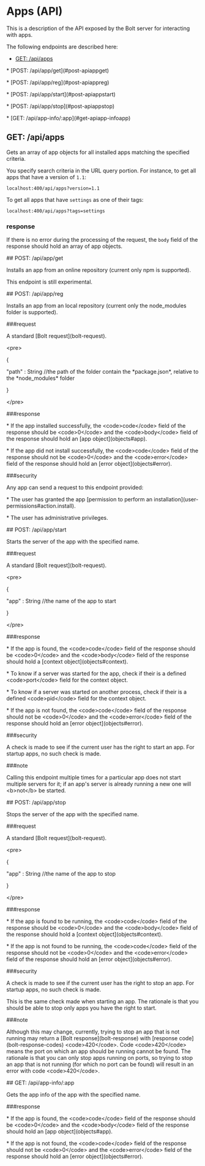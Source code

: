 # Apps \(API\)

This is a description of the API exposed by the Bolt server for interacting with apps.

The following endpoints are described here:

* [GET: \/api\/apps](#get-apiapps)

\* \[POST: \/api\/app\/get\]\(\#post-apiappget\)

\* \[POST: \/api\/app\/reg\]\(\#post-apiappreg\)

\* \[POST: \/api\/app\/start\]\(\#post-apiappstart\)

\* \[POST: \/api\/app\/stop\]\(\#post-apiappstop\)

\* \[GET: \/api\/app-info\/:app\]\(\#get-apiapp-infoapp\)

## GET: \/api\/apps

Gets an array of app objects for all installed apps matching the specified criteria.

You specify search criteria in the URL query portion. For instance, to get all apps that have a version of `1.1`:

`localhost:400/api/apps?version=1.1`

To get all apps that have `settings` as one of their tags:

`localhost:400/api/apps?tags=settings`

### response

If there is no error during the processing of the request, the `body` field of the response should hold an array of app objects.

\#\# POST: \/api\/app\/get

Installs an app from an online repository \(current only npm is supported\).

This endpoint is still experimental.

\#\# POST: \/api\/app\/reg

Installs an app from an local repository \(current only the node\_modules folder is supported\).

\#\#\#request

A standard \[Bolt request\]\(bolt-request\).

&lt;pre&gt;

{

"path" : String \/\/the path of the folder contain the \*package.json\*, relative to the \*node\_modules\* folder

}

&lt;\/pre&gt;

\#\#\#response

\* If the app installed successfully, the &lt;code&gt;code&lt;\/code&gt; field of the response should be &lt;code&gt;0&lt;\/code&gt; and the &lt;code&gt;body&lt;\/code&gt; field of the response should hold an \[app object\]\(objects\#app\).

\* If the app did not install successfully, the &lt;code&gt;code&lt;\/code&gt; field of the response should not be &lt;code&gt;0&lt;\/code&gt; and the &lt;code&gt;error&lt;\/code&gt; field of the response should hold an \[error object\]\(objects\#error\).

\#\#\#security

Any app can send a request to this endpoint provided:

\* The user has granted the app \[permission to perform an installation\]\(user-permissions\#action.install\).

\* The user has administrative privileges.

\#\# POST: \/api\/app\/start

Starts the server of the app with the specified name.

\#\#\#request

A standard \[Bolt request\]\(bolt-request\).

&lt;pre&gt;

{

"app" : String \/\/the name of the app to start

}

&lt;\/pre&gt;

\#\#\#response

\* If the app is found, the &lt;code&gt;code&lt;\/code&gt; field of the response should be &lt;code&gt;0&lt;\/code&gt; and the &lt;code&gt;body&lt;\/code&gt; field of the response should hold a \[context object\]\(objects\#context\).

\* To know if a server was started for the app, check if their is a defined &lt;code&gt;port&lt;\/code&gt; field for the context object.

\* To know if a server was started on another process, check if their is a defined &lt;code&gt;pid&lt;\/code&gt; field for the context object.

\* If the app is not found, the &lt;code&gt;code&lt;\/code&gt; field of the response should not be &lt;code&gt;0&lt;\/code&gt; and the &lt;code&gt;error&lt;\/code&gt; field of the response should hold an \[error object\]\(objects\#error\).

\#\#\#security

A check is made to see if the current user has the right to start an app. For startup apps, no such check is made.

\#\#\#note

Calling this endpoint multiple times for a particular app does not start multiple servers for it; if an app's server is already running a new one will &lt;b&gt;not&lt;\/b&gt; be started.

\#\# POST: \/api\/app\/stop

Stops the server of the app with the specified name.

\#\#\#request

A standard \[Bolt request\]\(bolt-request\).

&lt;pre&gt;

{

"app" : String \/\/the name of the app to stop

}

&lt;\/pre&gt;

\#\#\#response

\* If the app is found to be running, the &lt;code&gt;code&lt;\/code&gt; field of the response should be &lt;code&gt;0&lt;\/code&gt; and the &lt;code&gt;body&lt;\/code&gt; field of the response should hold a \[context object\]\(objects\#context\).

\* If the app is not found to be running, the &lt;code&gt;code&lt;\/code&gt; field of the response should not be &lt;code&gt;0&lt;\/code&gt; and the &lt;code&gt;error&lt;\/code&gt; field of the response should hold an \[error object\]\(objects\#error\).

\#\#\#security

A check is made to see if the current user has the right to stop an app. For startup apps, no such check is made.

This is the same check made when starting an app. The rationale is that you should be able to stop only apps you have the right to start.

\#\#\#note

Although this may change, currently, trying to stop an app that is not running may return a \[Bolt response\]\(bolt-response\) with \[response code\]\(bolt-response-codes\) &lt;code&gt;420&lt;\/code&gt;. Code &lt;code&gt;420&lt;\/code&gt; means the port on which an app should be running cannot be found. The rationale is that you can only stop apps running on ports, so trying to stop an app that is not running \(for which no port can be found\) will result in an error with code &lt;code&gt;420&lt;\/code&gt;.

\#\# GET: \/api\/app-info\/:app

Gets the app info of the app with the specified name.

\#\#\#response

\* If the app is found, the &lt;code&gt;code&lt;\/code&gt; field of the response should be &lt;code&gt;0&lt;\/code&gt; and the &lt;code&gt;body&lt;\/code&gt; field of the response should hold an \[app object\]\(objects\#app\).

\* If the app is not found, the &lt;code&gt;code&lt;\/code&gt; field of the response should not be &lt;code&gt;0&lt;\/code&gt; and the &lt;code&gt;error&lt;\/code&gt; field of the response should hold an \[error object\]\(objects\#error\).

